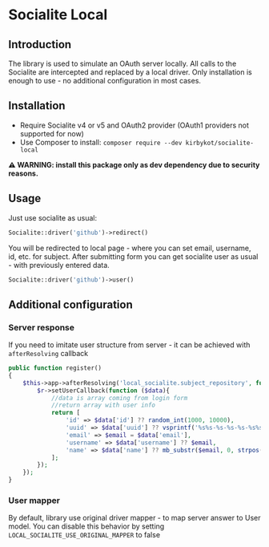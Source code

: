 # Socialite Local
## Introduction
The library is used to simulate an OAuth server locally. All calls to the Socialite are intercepted and replaced by a local driver. Only installation is enough to use - no additional configuration in most cases.

## Installation
- Require Socialite v4 or v5 and OAuth2 provider (OAuth1 providers not supported for now)
- Use Composer to install: `composer require --dev kirbykot/socialite-local`

**:warning: WARNING: install this package only as dev dependency due to security reasons.**

## Usage
Just use socialite as usual:
```php
Socialite::driver('github')->redirect()
```
You will be redirected to local page - where you can set email, username, id, etc. for subject. After submitting form you can get socialite user as usual - with previously entered data.
```php
Socialite::driver('github')->user()
```

## Additional configuration
### Server response
If you need to imitate user structure from server - it can be achieved with `afterResolving` callback   
```php
public function register()
{
    $this->app->afterResolving('local_socialite.subject_repository', function ($r){
        $r->setUserCallback(function ($data){
            //data is array coming from login form
            //return array with user info
            return [
                'id' => $data['id'] ?? random_int(1000, 10000),
                'uuid' => $data['uuid'] ?? vsprintf('%s%s-%s-%s-%s-%s%s%s', str_split(bin2hex(random_bytes(16)), 4)),
                'email' => $email = $data['email'],
                'username' => $data['username'] ?? $email,
                'name' => $data['name'] ?? mb_substr($email, 0, strpos($email, '@')) . '_name',
            ];
        });
    });
}
```
### User mapper
By default, library use original driver mapper - to map server answer to User model. You can disable this behavior by setting `LOCAL_SOCIALITE_USE_ORIGINAL_MAPPER` to false